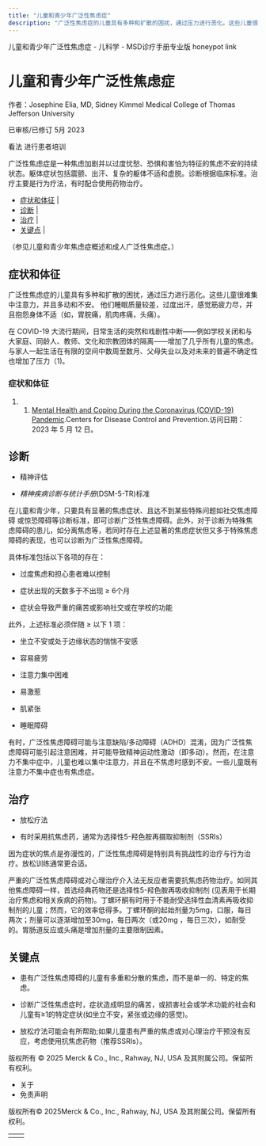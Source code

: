 ```yaml
---
title: "儿童和青少年广泛性焦虑症"
description: "广泛性焦虑症的儿童具有多种和扩散的困扰，通过压力进行恶化。这些儿童很难集中注意力，并且多动和不安。 他们睡眠质量较差，过度出汗，感觉筋疲力尽，并且抱怨身体不适（如，胃脘痛，肌肉疼痛，头痛）。"
---
```


﻿儿童和青少年广泛性焦虑症 \- 儿科学 \- MSD诊疗手册专业版 honeypot link

# 儿童和青少年广泛性焦虑症

作者：Josephine Elia, MD, Sidney Kimmel Medical College of Thomas Jefferson University

已审核/已修订 5月 2023

看法 进行患者培训

广泛性焦虑症是一种焦虑加剧并以过度忧愁、恐惧和害怕为特征的焦虑不安的持续状态。躯体症状包括震颤、出汗、复杂的躯体不适和虚脱。诊断根据临床标准。治疗主要是行为疗法，有时配合使用药物治疗。

- [症状和体征](#症状和体征_v11624205_zh) \|
- [诊断](#诊断_v11624208_zh) \|
- [治疗](#治疗_v11624232_zh) \|
- [关键点](#关键点_v29591698_zh) \|

（参见儿童和青少年焦虑症概述和成人广泛性焦虑症。）

## 症状和体征

广泛性焦虑症的儿童具有多种和扩散的困扰，通过压力进行恶化。这些儿童很难集中注意力，并且多动和不安。 他们睡眠质量较差，过度出汗，感觉筋疲力尽，并且抱怨身体不适（如，胃脘痛，肌肉疼痛，头痛）。

在 COVID-19 大流行期间，日常生活的突然和戏剧性中断——例如学校关闭和与大家庭、同龄人、教师、文化和宗教团体的隔离——增加了几乎所有儿童的焦虑。与家人一起生活在有限的空间中数周至数月、父母失业以及对未来的普遍不确定性也增加了压力（1)。

### 症状和体征

1. 1. [Mental Health and Coping During the Coronavirus (COVID-19) Pandemic](https://www.hhs.gov/coronavirus/mental-health-and-coping/index.html).Centers for Disease Control and Prevention.访问日期：2023 年 5 月 12 日。


## 诊断

- 精神评估

- _精神疾病诊断与统计手册_(DSM-5-TR)标准


在儿童和青少年，只要具有显著的焦虑症状、且达不到某些特殊问题如社交焦虑障碍 或惊恐障碍等诊断标准，即可诊断广泛性焦虑障碍。此外，对于诊断为特殊焦虑障碍的患儿，如分离焦虑等，若同时存在上述显著的焦虑症状但又多于特殊焦虑障碍的表现，也可以诊断为广泛性焦虑障碍。

具体标准包括以下各项的存在：

- 过度焦虑和担心患者难以控制

- 症状出现的天数多于不出现 ≥ 6个月

- 症状会导致严重的痛苦或影响社交或在学校的功能


此外，上述标准必须伴随 ≥ 以下 1 项：

- 坐立不安或处于边缘状态的惴惴不安感

- 容易疲劳

- 注意力集中困难

- 易激惹

- 肌紧张

- 睡眠障碍


有时，广泛性焦虑障碍可能与注意缺陷/多动障碍（ADHD）混淆，因为广泛性焦虑障碍可能引起注意困难，并可能导致精神运动性激动（即多动）。然而，在注意力不集中症中，儿童也难以集中注意力，并且在不焦虑时感到不安。一些儿童既有注意力不集中症也有焦虑症。

## 治疗

- 放松疗法

- 有时采用抗焦虑药，通常为选择性5-羟色胺再摄取抑制剂（SSRIs）


因为症状的焦点是弥漫性的，广泛性焦虑障碍是特别具有挑战性的治疗与行为治疗。放松训练通常更合适。

严重的广泛性焦虑障碍或对心理治疗介入法无反应者需要抗焦虑药物治疗。如同其他焦虑障碍一样，首选经典药物还是选择性5-羟色胺再吸收抑制剂 (见表用于长期治疗焦虑和相关疾病的药物)。丁螺环酮有时用于不能耐受选择性血清素再吸收抑制剂的儿童；然而，它的效率低得多。丁螺环酮的起始剂量为5mg，口服，每日两次；剂量可以逐渐增加至30mg，每日两次（或20mg ，每日三次），如耐受的。胃肠道反应或头痛是增加剂量的主要限制因素。

## 关键点

- 患有广泛性焦虑障碍的儿童有多重和分散的焦虑，而不是单一的、特定的焦虑。

- 诊断广泛性焦虑症时，症状造成明显的痛苦，或损害社会或学术功能的社会和儿童有≥1的特定症状(如坐立不安，紧张或边缘的感觉)。

- 放松疗法可能会有所帮助;如果儿童患有严重的焦虑或对心理治疗干预没有反应，考虑使用抗焦虑药物（推荐SSRIs）。




版权所有 © 2025
Merck & Co., Inc., Rahway, NJ, USA 及其附属公司。保留所有权利。

- 关于
- 免责声明

版权所有© 2025Merck & Co., Inc., Rahway, NJ, USA 及其附属公司。保留所有权利。

|     |     |
| --- | --- |
|  |  |